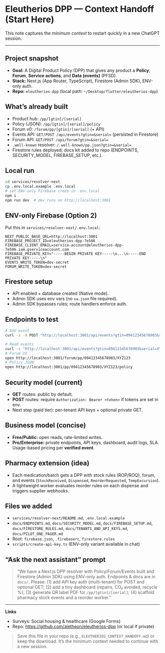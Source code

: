 # Eleutherios DPP — Context Handoff (Start Here)

This note captures the *minimum context* to restart quickly in a new ChatGPT session.

---

## Project snapshot
- **Goal:** A Digital Product Policy (DPP) that gives any product a **Policy**, **Forum**, **Service actions**, and **Data (events)** (PFSD).
- **Stack:** Next.js (App Router, TypeScript), Firestore (Admin SDK), ENV-only auth.
- **Repo:** `eleutherios-dpp` (local path: `~/Desktop/flutter/eleutherios-dpp`)

## What’s already built
- Product hub: `/pp/[gtin]/[serial]`
- Policy (JSON): `/pp/[gtin]/[serial]/policy`
- Forum v0: `/forum/pp/[gtin]/[serial]` (+ API)
- Events API: `GET/POST /api/events?gtin=&serial=` (persisted in Firestore)
- Forum API: `GET/POST /api/forum?gtin=&serial=`
- `.well-known` resolver: `/.well-known/pp.json?gtin=&serial=`
- Firestore rules deployed; docs kit added to repo (ENDPOINTS, SECURITY_MODEL, FIREBASE_SETUP, etc.).

## Local run
```bash
cd services/resolver-next
cp .env.local.example .env.local
# set ENV-only Firebase creds in .env.local
npm i
npm run dev  # dev runs on http://localhost:3001
```

## ENV-only Firebase (Option 2)
Put this in `services/resolver-next/.env.local`:
```
NEXT_PUBLIC_BASE_URL=http://localhost:3001
FIREBASE_PROJECT_ID=eleutherios-dpp-7e586
FIREBASE_CLIENT_EMAIL=service-account@eleutherios-dpp-7e586.iam.gserviceaccount.com
FIREBASE_PRIVATE_KEY="-----BEGIN PRIVATE KEY-----\n...\n-----END PRIVATE KEY-----\n"
EVENTS_WRITE_TOKEN=dev-secret
FORUM_WRITE_TOKEN=dev-secret
```

## Firestore setup
- API enabled + database created (Native mode).  
- Admin SDK uses env vars (no `sa.json` file required).
- Admin SDK bypasses rules; route handlers enforce auth.

## Endpoints to test
```bash
# Add event
curl -s -X POST "http://localhost:3001/api/events?gtin=09412345678903&serial=XYZ123"   -H "Content-Type: application/json"   -H "Authorization: Bearer dev-secret"   -d '{"event_type":"RepairPerformed","payload":{"parts":["gasket-A2"],"co2_avoided":0.8}}'

# Read events
curl -s "http://localhost:3001/api/events?gtin=09412345678903&serial=XYZ123"
# Forum UI
open http://localhost:3001/forum/pp/09412345678903/XYZ123
# Policy JSON
open http://localhost:3001/pp/09412345678903/XYZ123/policy
```

## Security model (current)
- **GET** routes: public by default.
- **POST** routes: require `Authorization: Bearer <token>` if tokens are set in env.
- Next step (paid tier): per-tenant API keys + optional private GET.

## Business model (concise)
- **Free/Public:** open reads, rate-limited writes.
- **Pro/Enterprise:** private endpoints, API keys, dashboard, audit logs, SLA. Usage-based pricing per **verified event**.

## Pharmacy extension (idea)
- Each medication/batch gets a DPP with stock rules (ROP/ROQ), forum, and events (`StockReceived`, `Dispensed`, `ReorderRequested`, `TempExcursion`).
- A lightweight worker evaluates reorder rules on each dispense and triggers supplier webhooks.

## Files we added
- `services/resolver-next/README.md`, `.env.local.example`
- `docs/ENDPOINTS.md`, `docs/SECURITY_MODEL.md`, `docs/FIREBASE_SETUP.md`, `docs/FIRESTORE_RULES.md`, `docs/TENANTS_AND_API_KEYS.md`, `docs/PILOT_ONE_PAGER.md`
- Root: `firebase.json`, `.firebaserc`, `firestore.rules`
- `scripts/create-api-key.ts` (ENV-only variant available in chat)

## “Ask the next assistant” prompt
> “We have a Next.js DPP resolver with Policy/Forum/Events built and Firestore (Admin SDK) using ENV-only auth. Endpoints & docs are in `docs/`. Please: (1) add API key auth (multi-tenant) for POST and optional GET; (2) add a tiny dashboard (repairs, CO₂ avoided, recycle %); (3) generate QR label PDF for `/pp/[gtin]/[serial]`; (4) scaffold pharmacy stock events and a reorder worker.”

---

**Links**
- Surveys: Social housing & healthcare (Google Forms)
- Repo: https://github.com/aletheon/eleutherios-dpp (or local if private)

> Save this file in your repo (e.g., `ELEUTHERIOS_CONTEXT_HANDOFF.md`) or keep the download. It’s the minimum context needed to continue with a new session.
